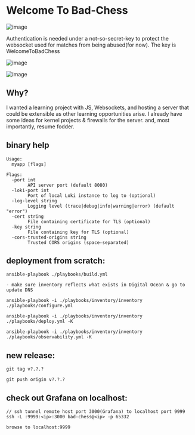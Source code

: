 # Welcome To Bad-Chess


![image](https://github.com/user-attachments/assets/9ab443b2-a35b-4e60-b5e9-f6ffda6527ce)


Authentication is needed under a not-so-secret-key to protect the websocket used for matches from being abused(for now).
The key is WelcomeToBadChess


![image](https://github.com/user-attachments/assets/ff7f0197-8e42-4530-bc65-1337c8f8c305)


![image](https://github.com/user-attachments/assets/f72eabd9-30fb-439c-a907-fc16cac08fd9)



## Why?

I wanted a learning project with JS, Websockets, and hosting a server that could be extensible as other learning opportunities arise.
I already have some ideas for kernel projects & firewalls for the server.
and, most importantly, resume fodder.

## binary help

    Usage:
      myapp [flags]
    
    Flags:
      -port int
            API server port (default 8080)
      -loki-port int
            Port of local Loki instance to log to (optional)
      -log-level string
            Logging level (trace|debug|info|warning|error) (default "error")
      -cert string
            File containing certificate for TLS (optional)
      -key string
            File containing key for TLS (optional)
      -cors-trusted-origins string
            Trusted CORS origins (space-separated)

## deployment from scratch:

    ansible-playbook ./playbooks/build.yml
    
    - make sure inventory reflects what exists in Digital Ocean & go to update DNS
    
    ansible-playbook -i ./playbooks/inventory/inventory ./playbooks/configure.yml
    
    ansible-playbook -i ./playbooks/inventory/inventory ./playbooks/deploy.yml -K

    ansible-playbook -i ./playbooks/inventory/inventory ./playbooks/observability.yml -K

## new release:
    
    git tag v?.?.?
    
    git push origin v?.?.?

## check out Grafana on localhost:

    // ssh tunnel remote host port 3000(Grafana) to localhost port 9999
    ssh -L :9999:<ip>:3000 bad-chess@<ip> -p 65332

    browse to localhost:9999

    
